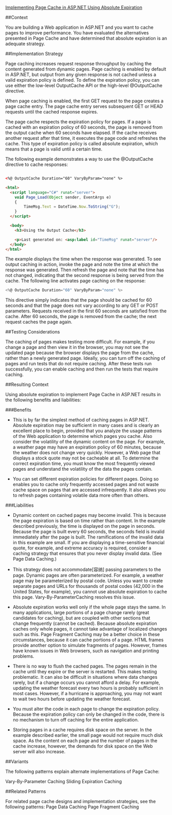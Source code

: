 ﻿[Implementing Page Cache in ASP.NET Using Absolute Expiration](https://msdn.microsoft.com/en-us/library/ff649217.aspx)


##Context 

You are building a Web application in ASP.NET and you want to cache pages to improve performance. You have evaluated 
the alternatives presented in Page Cache and have determined that absolute expiration is an adequate strategy.


##Implementation Strategy 

Page caching increases request response throughput by caching the content generated from dynamic pages. Page
 caching is enabled by default in ASP.NET, but output from any given response is not cached unless a valid 
expiration policy is defined. To define the expiration policy, you can use either the low-level OutputCache
 API or the high-level @OutputCache directive. 

When page caching is enabled, the first GET request to the page creates a page cache entry. The page cache entry 
serves subsequent GET or HEAD requests until the cached response expires. 

The page cache respects the expiration policy for pages. If a page is cached with an expiration policy of 60 
seconds, the page is removed from the output cache when 60 seconds have elapsed. If the cache receives another 
request after that time, it executes the page code and refreshes the cache. This type of expiration policy is 
called absolute expiration, which means that a page is valid until a certain time. 

The following example demonstrates a way to use the @OutputCache directive to cache responses:
 
```aspx

<%@ OutputCache Duration="60" VaryByParam="none" %>

<html>
  <script language="C#" runat="server">
    void Page_Load(Object sender, EventArgs e) 
    {
        TimeMsg.Text = DateTime.Now.ToString("G");
    }
  </script>

  <body>
    <h3>Using the Output Cache</h3>

    <p>Last generated on: <asp:label id="TimeMsg" runat="server"/>
  </body>
</html> 
```

The example displays the time when the response was generated. To see output caching in action, invoke the 
page and note the time at which the response was generated. Then refresh the page and note that the time has 
not changed, indicating that the second response is being served from the cache. The following line activates
 page caching on the response:
 
```cs
<%@ OutputCache Duration="60" VaryByParam="none" %>
```
 
This directive simply indicates that the page should be cached for 60 seconds and that the page does not
 vary according to any GET or POST parameters. Requests received in the first 60 seconds are satisfied from the cache.
 After 60 seconds, the page is removed from the cache; the next request caches the page again. 

##Testing Considerations 

The caching of pages makes testing more difficult. For example, if you change a page and then view it in the browser, 
you may not see the updated page because the browser displays the page from the cache, rather than a newly generated page.
 Ideally, you can turn off the caching of pages and run tests that do not require caching. After these tests run 
successfully, you can enable caching and then run the tests that require caching. 

##Resulting Context 

Using absolute expiration to implement Page Cache in ASP.NET results in the following benefits and liabilities:

###Benefits 

* This is by far the simplest method of caching pages in ASP.NET. Absolute expiration may be sufficient in many 
cases and is clearly an excellent place to begin, provided that you analyze the usage patterns of the Web application 
to determine which pages you cache. Also consider the volatility of the dynamic content on the page. For example, 
a weather page may have an expiration policy of 60 minutes, because the weather does not change very quickly. 
However, a Web page that displays a stock quote may not be cacheable at all. To determine the correct expiration
 time, you must know the most frequently viewed pages and understand the volatility of the data the pages contain.

* You can set different expiration policies for different pages. Doing so enables you to cache only frequently 
accessed pages and not waste cache space on pages that are accessed infrequently. It also allows you to refresh
 pages containing volatile data more often than others.

###Liabilities 

* Dynamic content on cached pages may become invalid. This is because the page expiration is based on time rather
 than content. In the example described previously, the time is displayed on the page in seconds. Because the 
page is built every 60 seconds, the seconds field is invalid immediately after the page is built. The ramifications
 of the invalid data in this example are small. If you are displaying a time-sensitive financial quote, for example, 
and extreme accuracy is required, consider a caching strategy that ensures that you never display invalid data. 
(See Page Data Caching.)

* This strategy does not accommodate[容纳] passing parameters to the page. Dynamic pages are often parameterized. 
For example, a weather page may be parameterized by postal code. Unless you want to create separate pages and URLs
 for thousands of postal codes (42,000 in the United States, for example), you cannot use absolute expiration to 
cache this page. Vary-By-ParameterCaching resolves this issue.

* Absolute expiration works well only if the whole page stays the same. In many applications, large portions of a page
 change rarely (great candidates for caching), but are coupled with other sections that change frequently (cannot be cached).
 Because absolute expiration caches only whole pages, it cannot take advantage of localized changes such as this. 
Page Fragment Caching may be a better choice in these circumstances, because it can cache portions of a page. HTML
 frames provide another option to simulate fragments of pages. However, frames have known issues in Web browsers, 
such as navigation and printing problems. 

* There is no way to flush the cached pages. The pages remain in the cache until they expire or the server is restarted. 
This makes testing problematic. It can also be difficult in situations where data changes rarely, but if a change occurs
 you cannot afford a delay. For example, updating the weather forecast every two hours is probably sufficient in most 
cases. However, if a hurricane is approaching, you may not want to wait two hours before updating the weather forecast.

* You must alter the code in each page to change the expiration policy. Because the expiration policy can only be changed
 in the code, there is no mechanism to turn off caching for the entire application. 

* Storing pages in a cache requires disk space on the server. In the example described earlier, the small page would 
not require much disk space. As the content on each page and the number of pages in the cache increase, however, the 
demands for disk space on the Web server will also increase. 

##Variants 

The following patterns explain alternate implementations of Page Cache:

Vary-By-Parameter Caching
Sliding Expiration Caching


##Related Patterns
 
For related page cache designs and implementation strategies, see the following patterns:
Page Data Caching
Page Fragment Caching